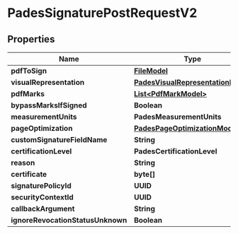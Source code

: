 

# PadesSignaturePostRequestV2


## Properties

| Name | Type | Description | Notes |
|------------ | ------------- | ------------- | -------------|
|**pdfToSign** | [**FileModel**](FileModel.md) |  |  |
|**visualRepresentation** | [**PadesVisualRepresentationModel**](PadesVisualRepresentationModel.md) |  |  [optional] |
|**pdfMarks** | [**List&lt;PdfMarkModel&gt;**](PdfMarkModel.md) |  |  [optional] |
|**bypassMarksIfSigned** | **Boolean** |  |  [optional] |
|**measurementUnits** | **PadesMeasurementUnits** |  |  [optional] |
|**pageOptimization** | [**PadesPageOptimizationModel**](PadesPageOptimizationModel.md) |  |  [optional] |
|**customSignatureFieldName** | **String** |  |  [optional] |
|**certificationLevel** | **PadesCertificationLevel** |  |  [optional] |
|**reason** | **String** |  |  [optional] |
|**certificate** | **byte[]** |  |  [optional] |
|**signaturePolicyId** | **UUID** |  |  [optional] |
|**securityContextId** | **UUID** |  |  [optional] |
|**callbackArgument** | **String** |  |  [optional] |
|**ignoreRevocationStatusUnknown** | **Boolean** |  |  [optional] |



